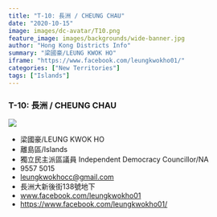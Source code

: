 ```yaml
---
title: "T-10: 長洲 / CHEUNG CHAU"
date: "2020-10-15"
image: images/dc-avatar/T10.png
feature_image: images/backgrounds/wide-banner.jpg
author: "Hong Kong Districts Info"
summary: "梁國豪/LEUNG KWOK HO"
iframe: "https://www.facebook.com/leungkwokho01/"
categories: ["New Territories"]
tags: ["Islands"]
---
```


### T-10: 長洲 / CHEUNG CHAU  
![](/images/dc-avatar/T10.png)  

 - 梁國豪/LEUNG KWOK HO  
 - 離島區/Islands  
 - 獨立民主派區議員 Independent Democracy Councillor/NA  
 - 9557 5015  
 - leungkwokhocc@gmail.com  
 - 長洲大新後街138號地下  
 - www.facebook.com/leungkwokho01  
 - https://www.facebook.com/leungkwokho01/

